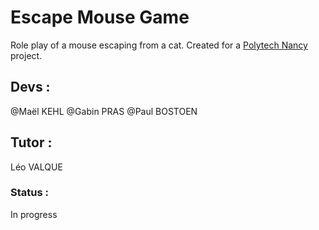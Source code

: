 # Escape Mouse Game 

Role play of a mouse escaping from a cat. 
Created for a [Polytech Nancy](https://polytech-nancy.univ-lorraine.fr/) project.

## Devs : 

@Maël KEHL 
@Gabin PRAS
@Paul BOSTOEN

## Tutor : 

Léo VALQUE


### Status : 

In progress
